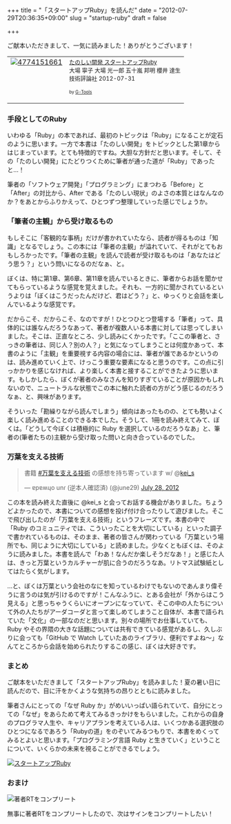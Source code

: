 +++
title = "「スタートアップRuby」を読んだ"
date = "2012-07-29T20:36:35+09:00"
slug = "startup-ruby"
draft = false

+++

<p>ご献本いただきまして、一気に読みました！ありがとうございます！</p>
<table  border="0" cellpadding="5">
<tr>
<td valign="top"><a href="http://www.amazon.co.jp/exec/obidos/ASIN/4774151661/cameralady-22/ref=nosim/" target="_top"><img src="http://ecx.images-amazon.com/images/I/51iGL2jqbwL._SL160_.jpg" border="0" alt="4774151661" /></a></td>
<td valign="top"><font size="-1"><a href="http://www.amazon.co.jp/exec/obidos/ASIN/4774151661/cameralady-22/ref=nosim/" target="_top">たのしい開発 スタートアップRuby</a><br />大場 寧子 大場 光一郎 五十嵐 邦明 櫻井 達生 <br />技術評論社  2012-07-31</p>
<p></font><font size="-2">by <a href="http://www.goodpic.com/mt/aws/index.html" >G-Tools</a></font></td>
</tr>
</table>
<h3>手段としてのRuby</h3>
<p>いわゆる「Ruby」の本であれば、最初のトピックは「Ruby」になることが定石のように思います。一方で本書は「たのしい開発」をトピックとした第1章からはじまっています。とても特徴的ですね。大胆な方針だと思います。そして、その「たのしい開発」にたどりつくために筆者が通った道が「Ruby」であったと…！</p>
<p>筆者の「ソフトウェア開発」「プログラミング」にまつわる「Before」と「After」の対比から、After である「たのしい現状」のよさの本質とはなんなのか？をあとからふりかえって、ひとつずつ整理していった感じでしょうか。</p>
<h3>「筆者の主観」から受け取るもの</h3>
<p>もしそこに「客観的な事柄」だけが書かれていたなら、読者が得るものは「知識」となるでしょう。この本には「筆者の主観」が溢れていて、それがとてもおもしろかったです。「筆者の主観」を読んで読者が受け取るものは「あなたはどう思う？」という問いになるのだなぁ、と。</p>
<p>ぼくは、特に第1章、第6章、第11章を読んでいるときに、筆者からお話を聞かせてもらっているような感覚を覚えました。それも、一方的に聞かされているというよりは「ぼくはこうだったんだけど、君はどう？」と、ゆっくりと会話を楽しんでいるような感覚です。</p>
<p>だからこそ、だからこそ、なのですが！ひとつひとつ登場する「筆者」って、具体的には誰なんだろうなあって、著者が複数人いる本書に対しては思ってしまいました。そこは、正直なところ、少し読みにくかったです。「ここの筆者と、さっきの筆者は、同じ人？別の人？」と気になってしまうことは何度かあって、本書のように「主観」を重要視する内容の場合には、筆者が誰であるかというのは、読み進めていく上で、けっこう重要な要素になると思うのです。この点に引っかかりを感じなければ、より楽しく本書と接することができたように思います。もしかしたら、ぼくが著者のみなさんを知りすぎていることが原因かもしれないので、ニュートラルな状態でこの本に触れた読者の方がどう感じるのだろうなぁ、と、興味があります。</p>
<p>そういった「勘繰りながら読んでしまう」傾向はあったものの、とても勢いよく楽しく読み進めることのできる本でした。そうして、1冊を読み終えてみて、ぼくは。「どうして今ぼくは積極的に Ruby を選択しているのだろうなあ」と、筆者の(筆者たちの)主観から受け取った問いと向き合っているのでした。</p>
<h3>万葉を支える技術</h3>
<blockquote class="twitter-tweet">
<p>書籍 <a href="https://twitter.com/search/%2523万葉を支える技術">#万葉を支える技術</a> の感想を持ち寄っています w/ @<a href="https://twitter.com/kei_s">kei_s</a></p>
<p>&mdash; ɐpɐʍɥo unɾ (逆本人確認済) (@june29) <a href="https://twitter.com/june29/status/229158782154969088" data-datetime="2012-07-28T10:18:05+00:00">July 28, 2012</a></p></blockquote>
<p><script src="//platform.twitter.com/widgets.js" charset="utf-8"></script></p>
<p>この本を読み終えた直後に @kei_s と会ってお話する機会がありました。ちょうどよかったので、本書についての感想を投げ付け合ったりして遊びました。そこで飛び出したのが「万葉を支える技術」というフレーズです。本書の中で「Ruby のコミュニティでは、こういったことを大切にしている」といった調子で書かれているものは、そのまま、著者の皆さんが関わっている「万葉という場所でも、同じように大切にしている」と読めました。少なくともぼくは、そのように読みました。本書を読んで「わあ！なんだか楽しそうだなあ！」と感じた人は、きっと万葉というカルチャーが肌に合うのだろうなあ。リトマス試験紙としてはたらく気がします。</p>
<p>…と、ぼくは万葉という会社のなにを知っているわけでもないのであんまり偉そうに言うのは気が引けるのですが！こんなふうに、とある会社が「外からはこう見える」と思っちゃうくらいにオープンになっていて、そこの中の人たちについて外の人たちがアーダコーダと言って楽しめてしまうこと自体が、本書で語られていた「文化」の一部なのだと思います。別々の場所でお仕事していても、Ruby やその界隈の大きな話題については共有できている感覚があるし、久しぶりに会っても「GitHub で Watch していたあのライブラリ、便利ですよね〜」なんてところから会話を始められたりするこの感じ、ぼくは大好きです。</p>
<h3>まとめ</h3>
<p>ご献本をいただきまして「スタートアップRuby」を読みました！夏の暑い日に読んだので、目に汗をかくような気持ちの昂りとともに読みました。</p>
<p>筆者さんにとっての「なぜ Ruby か」がめいいっぱい語られていて、自分にとっての「なぜ」をあらためて考えてみるきっかけをもらいました。これからの自身のプログラマ人生や、キャリアプランを考えている人は、いくつかある選択肢のひとつになるであろう「Rubyの道」をのぞいてみるつもりで、本書をめくってみるとよいと思います。「プログラミング言語 Ruby と生きていく」ということについて、いくらかの未来を視ることができるでしょう。</p>
<p><a href="http://www.flickr.com/photos/june29/7668029696/" title="スタートアップRuby by june29, on Flickr"><img src="http://farm9.staticflickr.com/8144/7668029696_de11613a0e_z.jpg" alt="スタートアップRuby"></a></p>
<h3>おまけ</h3>
<p><img src="http://img.skitch.com/20120729-crmkni27dy3m2pes3mm88qgqst.png" alt="著者RTをコンプリート" /></p>
<p>無事に著者RTをコンプリートしたので、次はサインをコンプリートしたい！</p>
